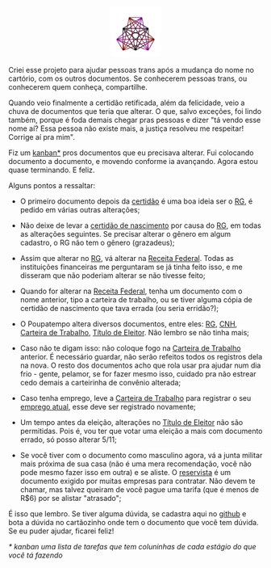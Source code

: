 <p align="center">
  <img src="tatoo.svg" width="100" alt="meu brasão: um símbolo com 27 linhas e 3 lados, criado a partir de um triângulo; foram postos três pontos em cada lado, e cada ponto foi ligado a todos os pontos dos outros lados" title="meu brasão: um símbolo com 27 linhas e 3 lados, criado a partir de um triângulo; foram postos três pontos em cada lado, e cada ponto foi ligado a todos os pontos dos outros lados" />
</p>

Criei esse projeto para ajudar pessoas trans após a mudança do nome no cartório, com os outros documentos. Se conhecerem pessoas trans, ou conhecerem quem conheça, compartilhe.

Quando veio finalmente a certidão retificada, além da felicidade, veio a chuva de documentos que teria que alterar. O que, salvo exceções, foi lindo também, porque é foda demais chegar pras pessoas e dizer "tá vendo esse nome aí? Essa pessoa não existe mais, a justiça resolveu me respeitar! Corrige aí pra mim".

Fiz um [kanban*](https://github.com/darakeon/lcsd/projects/1) pros documentos que eu precisava alterar. Fui colocando documento a documento, e movendo conforme ia avançando. Agora estou quase terminando. E feliz.

Alguns pontos a ressaltar:

- O primeiro documento depois da [certidão](https://github.com/darakeon/lcsd/issues/1) é uma boa ideia ser o [RG](https://github.com/darakeon/lcsd/issues/2), é pedido em várias outras alterações;

- Não deixe de levar a [certidão de nascimento](https://github.com/darakeon/lcsd/issues/1) por causa do [RG](https://github.com/darakeon/lcsd/issues/2), em todas as alterações seguintes. Se precisar alterar o gênero em algum cadastro, o RG não tem o gênero (grazadeus);

- Assim que alterar no [RG](https://github.com/darakeon/lcsd/issues/2), vá alterar na [Receita Federal](https://github.com/darakeon/lcsd/issues/3). Todas as instituições financeiras me perguntaram se já tinha feito isso, e me disseram que não poderiam alterar se não tivesse feito;

- Quando for alterar na [Receita Federal](https://github.com/darakeon/lcsd/issues/3), tenha um documento com o nome anterior, tipo a carteira de trabalho, ou se tiver alguma cópia de certidão de nascimento que tava errada (ou seria erridão?);

- O Poupatempo altera diversos documentos, entre eles: [RG](https://github.com/darakeon/lcsd/issues/2), [CNH](https://github.com/darakeon/lcsd/issues/10), [Carteira de Trabalho](https://github.com/darakeon/lcsd/issues/9), [Título de Eleitor](https://github.com/darakeon/lcsd/issues/13). Não lembro se não tinha mais;

- Caso não te digam isso: não coloque fogo na [Carteira de Trabalho](https://github.com/darakeon/lcsd/issues/9) anterior. É necessário guardar, não serão refeitos todos os registros dela na nova. O resto dos documentos acho que rola usar pra ajudar num dia frio - gente, pelamor, se for fazer mesmo isso, cuidado pra não estrear cedo demais a carteirinha de convênio alterada;

- Caso tenha emprego, leve a [Carteira de Trabalho](https://github.com/darakeon/lcsd/issues/9) para registrar o seu [emprego atual](https://github.com/darakeon/lcsd/issues/6), esse deve ser registrado novamente;

- Um tempo antes da eleição, alterações no [Título de Eleitor](https://github.com/darakeon/lcsd/issues/13) não são permitidas. Pois é, vou ter que votar uma eleição a mais com documento errado, só posso alterar 5/11;

- Se você tiver com o documento como masculino agora, vá a junta militar mais próxima de sua casa (não é uma mera recomendação, você não pode mesmo fazer isso em outra) e se aliste. O [reservista](https://github.com/darakeon/lcsd/issues/7) é um documento exigido por muitas empresas para contratar. Não devem te chamar, mas talvez queiram de você pague uma tarifa (que é menos de R$6) por se alistar "atrasado";

É isso que lembro. Se tiver alguma dúvida, se cadastra aqui no [github](https://github.com/) e bota a dúvida no cartãozinho onde tem o documento que você tem dúvida. Se eu puder ajudar, ficarei feliz!

*&ast; kanban uma lista de tarefas que tem coluninhas de cada estágio do que você tá fazendo*
